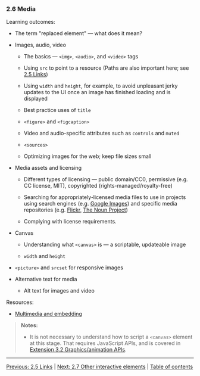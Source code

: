 ### 2.6 Media

Learning outcomes:

- The term "replaced element" — what does it mean?

- Images, audio, video

  - The basics — `<img>`, `<audio>`, and `<video>` tags

  - Using `src` to point to a resource (Paths are also important here; see [2.5 Links](./2-5-links.md))

  - Using `width` and `height`, for example, to avoid unpleasant jerky updates to the UI once an image has finished loading and is displayed

  - Best practice uses of `title`

  - `<figure>` and `<figcaption>`

  - Video and audio-specific attributes such as `controls` and `muted`

  - `<sources>`

  - Optimizing images for the web; keep file sizes small

- Media assets and licensing

  - Different types of licensing — public domain/CC0, permissive (e.g. CC license, MIT), copyrighted (rights-managed/royalty-free)

  - Searching for appropriately-licensed media files to use in projects using search engines (e.g. [Google Images](https://images.google.co.uk/)) and specific media repositories (e.g. [Flickr,](https://www.flickr.com/) [The Noun Project](https://thenounproject.com/))

  - Complying with license requirements.

- Canvas

  - Understanding what `<canvas>` is — a scriptable, updateable image

  - `width` and `height`

- `<picture>` and `srcset` for responsive images

- Alternative text for media

  - Alt text for images and video

Resources:

- [Multimedia and embedding](https://developer.mozilla.org/en-US/docs/Learn/HTML/Multimedia_and_embedding)

> **Notes:**
>
> - It is not necessary to understand how to script a `<canvas>` element at this stage. That requires JavaScript APIs, and is covered in [Extension 3.2 Graphics/animation APIs](../../3-extensions/3-web-apis.md#32-graphicsanimation-apis).

---

[Previous: 2.5 Links](/curriculum/2-core/1-standards-and-semantics/2-5-links.md) | [Next: 2.7 Other interactive elements](/curriculum/2-core/1-standards-and-semantics/2-7-other-interactive-elements.md) | [Table of contents](/TOC.md)
